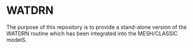 # WATDRN
 The purpose of this repository is to provide a stand-alone version of the WATDRN routine which has been integrated into the MESH/CLASSIC modelS. 

